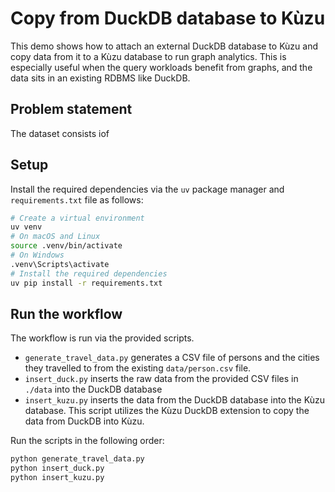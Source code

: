 # Copy from DuckDB database to Kùzu

This demo shows how to attach an external DuckDB database to Kùzu and copy data from it to a Kùzu database to run graph analytics. This is especially useful when the query workloads benefit from graphs, and the data sits in an existing RDBMS like DuckDB.

## Problem statement

The dataset consists iof 

## Setup

Install the required dependencies via the `uv` package manager and `requirements.txt` file as follows:
```bash
# Create a virtual environment
uv venv
# On macOS and Linux
source .venv/bin/activate
# On Windows
.venv\Scripts\activate
# Install the required dependencies
uv pip install -r requirements.txt
```

## Run the workflow

The workflow is run via the provided scripts.

- `generate_travel_data.py` generates a CSV file of persons and the cities they travelled to from
the existing `data/person.csv` file.
- `insert_duck.py` inserts the raw data from the provided CSV files in `./data` into the DuckDB database
- `insert_kuzu.py` inserts the data from the DuckDB database into the Kùzu database. This script
utilizes the Kùzu DuckDB extension to copy the data from DuckDB into Kùzu.

Run the scripts in the following order:
```bash
python generate_travel_data.py
python insert_duck.py
python insert_kuzu.py
```
 